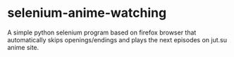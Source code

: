 # selenium-anime-watching
A simple python selenium program based on firefox browser that automatically skips openings/endings and plays the next episodes on jut.su anime site.
